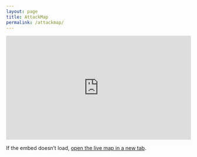 ```yaml
---
layout: page
title: AttackMap
permalink: /attackmap/
---
```


<div style="position:relative;padding-top:56.25%;background:#000;">
  <iframe
    src="https://horizon.netscout.com/?mapPosition=0.00~0.00~1.00"
    style="position:absolute;inset:0;border:0;width:100%;height:100%;"
    allowfullscreen
    loading="lazy"
  ></iframe>
</div>

<p>If the embed doesn’t load, <a href="https://horizon.netscout.com/?mapPosition=0.00~0.00~1.00" target="_blank" rel="noopener">open the live map in a new tab</a>.</p>
